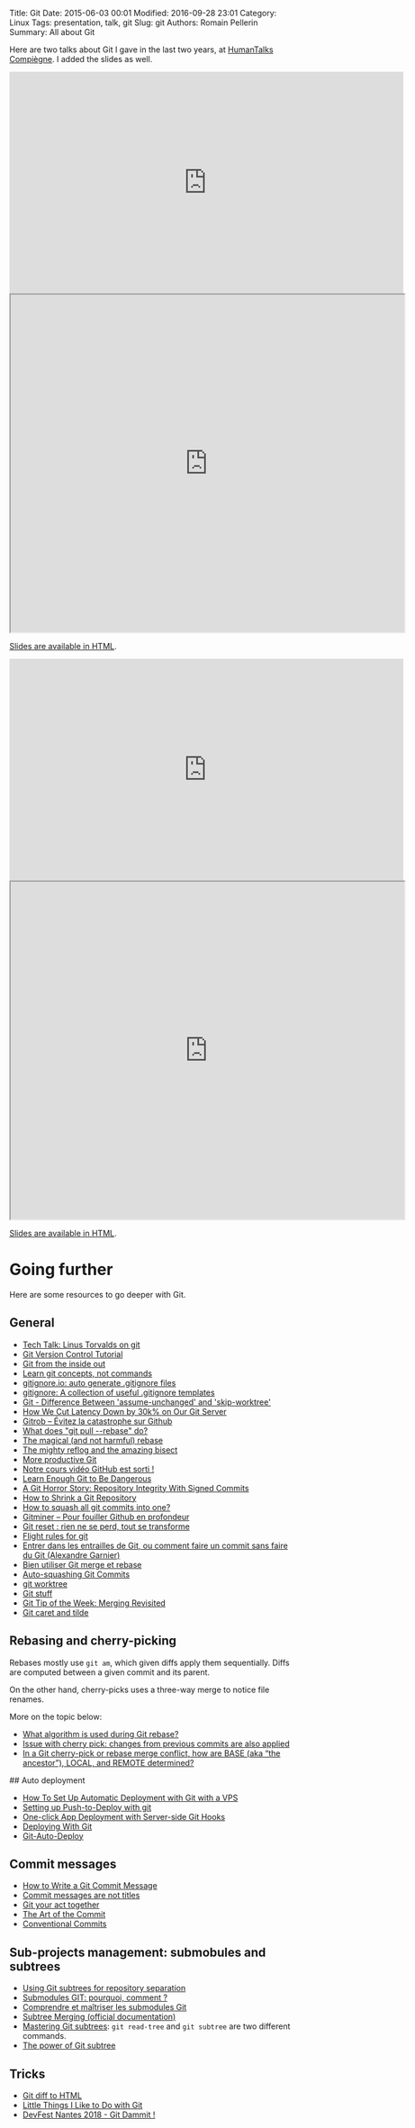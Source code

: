 Title: Git
Date: 2015-06-03 00:01
Modified: 2016-09-28 23:01
Category: Linux
Tags: presentation, talk, git
Slug: git
Authors: Romain Pellerin
Summary: All about Git

Here are two talks about Git I gave in the last two years, at [HumanTalks Compiègne](http://humantalks.com/cities/compiegne). I added the slides as well.

<iframe width="700" height="394" src="https://www.youtube-nocookie.com/embed/8d04CYP5U9Q?rel=0" frameborder="0" allowfullscreen></iframe>

<iframe width="700" height="600" src="https://romainpellerin.eu/slides/embedder.html#git/slides.html" allowfullscreen></iframe>

[Slides are available in HTML](https://romainpellerin.eu/slides/git/slides.html).

<iframe width="700" height="394" src="https://www.youtube-nocookie.com/embed/9gdub0OMC8Y?rel=0" frameborder="0" allowfullscreen></iframe>

<iframe width="700" height="600" src="https://romainpellerin.eu/slides/embedder.html#continuous-integration-done-right-by-leveraging-git/slides.html" allowfullscreen></iframe>

[Slides are available in HTML](https://romainpellerin.eu/slides/continuous-integration-done-right-by-leveraging-git/slides.html).

# Going further

Here are some resources to go deeper with Git.

## General

- [Tech Talk: Linus Torvalds on git](https://www.youtube.com/watch?v=4XpnKHJAok8)
- [Git Version Control Tutorial](http://www.cirosantilli.com/git-tutorial/)
- [Git from the inside out](https://codewords.recurse.com/issues/two/git-from-the-inside-out)
- [Learn git concepts, not commands](https://dev.to/unseenwizzard/learn-git-concepts-not-commands-4gjc)
- [gitignore.io: auto generate .gitignore files](https://www.gitignore.io/)
- [gitignore: A collection of useful .gitignore templates](https://github.com/github/gitignore)
- [Git - Difference Between 'assume-unchanged' and 'skip-worktree'](http://stackoverflow.com/questions/13630849/git-difference-between-assume-unchanged-and-skip-worktree)
- [How We Cut Latency Down by 30k% on Our Git Server](https://www.clever-cloud.com/blog/engineering/2015/06/09/git-server-30k-improvement/)
- [Gitrob – Évitez la catastrophe sur Github](http://korben.info/gitrob-evitez-la-catastrophe-sur-github.html)
- [What does "git pull --rebase" do?](http://gitolite.com/git-pull--rebase.html)
- [The magical (and not harmful) rebase](http://jeffkreeftmeijer.com/2010/the-magical-and-not-harmful-rebase/)
- [The mighty reflog and the amazing bisect](http://jeffkreeftmeijer.com/2010/the-mighty-reflog-and-the-amazing-bisect/)
- [More productive Git](https://increment.com/open-source/more-productive-git/)
- [Notre cours vidéo GitHub est sorti !](http://www.git-attitude.fr/2015/12/18/learning-github/)
- [Learn Enough Git to Be Dangerous](http://www.learnenough.com/git-tutorial)
- [A Git Horror Story: Repository Integrity With Signed Commits](https://mikegerwitz.com/papers/git-horror-story)
- [How to Shrink a Git Repository](http://stevelorek.com/how-to-shrink-a-git-repository.html)
- [How to squash all git commits into one?](http://stackoverflow.com/questions/1657017/how-to-squash-all-git-commits-into-one)
- [Gitminer – Pour fouiller Github en profondeur](http://korben.info/gitminer-fouiller-github-profondeur.html)
- [Git reset : rien ne se perd, tout se transforme](http://www.git-attitude.fr/2016/05/11/git-reset/)
- [Flight rules for git](https://github.com/k88hudson/git-flight-rules)
- [Entrer dans les entrailles de Git, ou comment faire un commit sans faire du Git (Alexandre Garnier)](https://www.youtube.com/watch?v=Hd_UpJPDlik)
- [Bien utiliser Git merge et rebase](https://delicious-insights.com/fr/articles/bien-utiliser-git-merge-et-rebase/)
- [Auto-squashing Git Commits](https://robots.thoughtbot.com/autosquashing-git-commits)
- [git worktree](https://git-scm.com/docs/git-worktree#_examples)
- [Git stuff](http://sethrobertson.github.io/)
- [Git Tip of the Week: Merging Revisited](http://alblue.bandlem.com/2011/10/git-tip-of-week-merging-revisited.html)
- [Git caret and tilde](http://www.paulboxley.com/blog/2011/06/git-caret-and-tilde)

## Rebasing and cherry-picking

Rebases mostly use `git am`, which given diffs apply them sequentially. Diffs are computed between a given commit and its parent.

On the other hand, cherry-picks uses a three-way merge to notice file renames.

More on the topic below:

- [What algorithm is used during Git rebase?](https://stackoverflow.com/questions/39279901/what-algorithm-is-used-during-git-rebase)
- [Issue with cherry pick: changes from previous commits are also applied](https://stackoverflow.com/questions/42530381/issue-with-cherry-pick-changes-from-previous-commits-are-also-applied)
- [In a Git cherry-pick or rebase merge conflict, how are BASE (aka “the ancestor”), LOCAL, and REMOTE determined?](https://stackoverflow.com/questions/10058068/in-a-git-cherry-pick-or-rebase-merge-conflict-how-are-base-aka-the-ancestor)

## Auto deployment

- [How To Set Up Automatic Deployment with Git with a VPS](https://www.digitalocean.com/community/tutorials/how-to-set-up-automatic-deployment-with-git-with-a-vps)
- [Setting up Push-to-Deploy with git](http://krisjordan.com/essays/setting-up-push-to-deploy-with-git)
- [One-click App Deployment with Server-side Git Hooks](http://www.sitepoint.com/one-click-app-deployment-server-side-git-hooks/)
- [Deploying With Git](http://williamdurand.fr/2012/02/25/deploying-with-git/)
- [Git-Auto-Deploy](https://github.com/olipo186/Git-Auto-Deploy)

## Commit messages

- [How to Write a Git Commit Message](http://chris.beams.io/posts/git-commit/)
- [Commit messages are not titles](http://antirez.com/news/90)
- [Git your act together](http://jeffkreeftmeijer.com/2010/git-your-act-together/)
- [The Art of the Commit](http://alistapart.com/article/the-art-of-the-commit)
- [Conventional Commits](https://conventionalcommits.org/)

## Sub-projects management: submobules and subtrees

- [Using Git subtrees for repository separation](https://makingsoftware.wordpress.com/2013/02/16/using-git-subtrees-for-repository-separation/)
- [Submodules GIT: pourquoi, comment ?](http://blog.jingleweb.fr/2013/10/submodules-git-pourquoi-comment/)
- [Comprendre et maîtriser les submodules Git](http://www.git-attitude.fr/2014/12/31/git-submodules/)
- [Subtree Merging (official documentation)](https://git-scm.com/book/en/v1/Git-Tools-Subtree-Merging)
- [Mastering Git subtrees](https://medium.com/@porteneuve/mastering-git-subtrees-943d29a798ec): `git read-tree` and `git subtree` are two different commands.
- [The power of Git subtree](https://developer.atlassian.com/blog/2015/05/the-power-of-git-subtree/)

## Tricks

- [Git diff to HTML](https://pypi.python.org/pypi/ansi2html/1.0.7)
- [Little Things I Like to Do with Git](https://csswizardry.com/2017/05/little-things-i-like-to-do-with-git/)
- [DevFest Nantes 2018 - Git Dammit !](https://www.youtube.com/watch?v=Rnh5QK__pLA)
